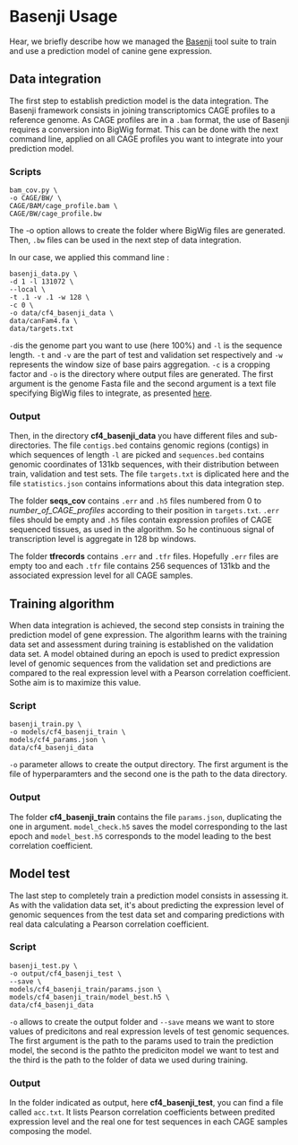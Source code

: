 # Basenji Usage

Hear, we briefly describe how we managed the [Basenji](https://github.com/calico/basenji) tool suite to train and use a prediction model of canine gene expression.



## Data integration

The first step to establish prediction model is the data integration. The Basenji framework consists in joining transcriptomics CAGE profiles to a reference genome.
As CAGE profiles are in a `.bam` format, the use of Basenji requires a conversion into BigWig format. This can be done with the next command line, applied on all CAGE profiles you want to integrate into your prediction model.


### Scripts


```
bam_cov.py \
-o CAGE/BW/ \
CAGE/BAM/cage_profile.bam \
CAGE/BW/cage_profile.bw
```


The -o option allows to create the folder where BigWig files are generated. Then, `.bw` files can be used in the next step of data integration.



In our case, we applied this command line :

```shell
basenji_data.py \
-d 1 -l 131072 \ 
--local \
-t .1 -v .1 -w 128 \
-c 0 \
-o data/cf4_basenji_data \
data/canFam4.fa \
data/targets.txt
```

`-d`is the genome part you want to use (here 100%) and `-l` is the sequence length. `-t` and `-v` are the part of test and validation set respectively and `-w` represents the window size of base pairs aggregation. `-c` is a cropping factor and `-o` is the directory where output files are generated. The first argument is the genome Fasta file and the second argument is a text file specifying BigWig files to integrate, as presented [here](https://github.com/ckergal/BLIMP/blob/main/manuscript/input_data/models/cf4_targets.txt).


### Output

Then, in the directory **cf4_basenji_data** you have different files and sub-directories. The file `contigs.bed` contains genomic regions (contigs) in which sequences of length `-l` are picked and `sequences.bed` contains genomic coordinates of 131kb sequences, with their distribution between train, validation and test sets. The file `targets.txt` is diplicated here and the file `statistics.json` contains informations about this data integration step.


The folder **seqs_cov** contains `.err` and `.h5` files numbered from 0 to *number_of_CAGE_profiles* according to their position in `targets.txt`. `.err` files should be empty and `.h5` files contain expression profiles of CAGE sequenced tissues, as used in the algorithm. So he continuous signal of transcription level is aggregate in 128 bp windows.


The folder **tfrecords** contains `.err` and `.tfr` files. Hopefully `.err` files are empty too and each `.tfr` file contains 256 sequences of 131kb and the associated expression level for all CAGE samples.




## Training algorithm
When data integration is achieved, the second step consists in training the prediction model of gene expression. The algorithm learns with the training data set and assessment during training is established on the validation data set. A model obtained during an epoch is used to predict expression level of genomic sequences from the validation set and predictions are compared to the real expression level with a Pearson correlation coefficient. Sothe aim is to maximize this value.



### Script
```shell
basenji_train.py \
-o models/cf4_basenji_train \
models/cf4_params.json \
data/cf4_basenji_data
```

`-o` parameter allows to create the output directory. The first argument is the file of hyperparamters and the second one is the path to the data directory.


### Output
The folder **cf4_basenji_train** contains the file `params.json`, duplicating the one in argument. `model_check.h5` saves the model corresponding to the last epoch and `model_best.h5` corresponds to the model leading to the best correlation coefficient.



## Model test
The last step to completely train a prediction model consists in assessing it. As with the validation data set, it's about predicting the expression level of genomic sequences from the test data set and comparing predictions with real data calculating a Pearson correlation coefficient.



### Script
```
basenji_test.py \
-o output/cf4_basenji_test \
--save \
models/cf4_basenji_train/params.json \
models/cf4_basenji_train/model_best.h5 \
data/cf4_basenji_data
```

`-o` allows to create the output folder and `--save` means we want to store values of predicitons and real expression levels of test genomic sequences. The first argument is the path to the params used to train the prediction model, the second is the pathto the prediciton model we want to test and the third is the path to the folder of data we used during training.



### Output
In the folder indicated as output, here **cf4_basenji_test**, you can find a file called `acc.txt`. It lists Pearson correlation coefficients between predited expression level and the real one for test sequences in each CAGE samples composing the model.
